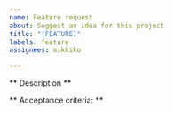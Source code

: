 ```yaml
---
name: Feature request
about: Suggest an idea for this project
title: "[FEATURE]"
labels: feature
assignees: mikkiko

---
```

** Description ** 

** Acceptance criteria: **
